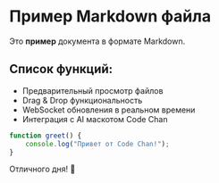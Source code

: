 # Пример Markdown файла

Это **пример** документа в формате Markdown.

## Список функций:
- Предварительный просмотр файлов
- Drag & Drop функциональность  
- WebSocket обновления в реальном времени
- Интеграция с AI маскотом Code Chan

```javascript
function greet() {
    console.log("Привет от Code Chan!");
}
```

Отличного дня! 🎉
